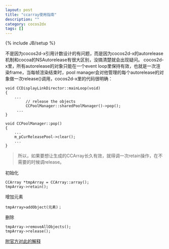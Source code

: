 ```yaml
---
layout: post
title: "ccarray使用指南"
description: ""
category: cocos2dx
tags: []
---
```

{% include JB/setup %}

不是因为cocos2d-x引用计数设计的有问题，而是因为cocos2d-x的autorelease机制和cocoa的NSAutorelease有很大区别，没搞清楚就会出现疑问。
cocos2d-x里，所有autorelease的对象只能在一个event loop里保持有效，也就是一次渲染frame，当每帧渲染结束时，pool manager会对他管理的每个autorelease的对象做一次release()调用，cocos2d-x里的代码很明确：

    void CCDisplayLinkDirector::mainLoop(void)
    {
        ...
             // release the objects
             CCPoolManager::sharedPoolManager()->pop();
         ...
    }

    void CCPoolManager::pop()
    {
        ...
        m_pCurReleasePool->clear();
        ...
    }
        

> 所以，如果要想让生成的CCArray长久有效，就得调一次retain操作，在不需要的时候调release。

初始化
   

    CCArray *tmpArray = CCArray::array();
    tmpArray->retain();

增加元素

    tmpArray>addObject(元素)；

删除

    tmpArray->removeAllObjects();
    tmpArray->release();

[附官方对此的解释](http://www.cocos2d-x.org/projects/cocos2d-x/wiki/Memory_Management_in_Cocos2d-x)
